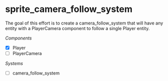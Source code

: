 # sprite_camera_follow_system
The goal of this effort is to create a camera_follow_system that will have any entity with a PlayerCamera component to follow a single Player entity.

_Components_
- [x] Player
- [ ] PlayerCamera

_Systems_
- [ ] camera_follow_system
